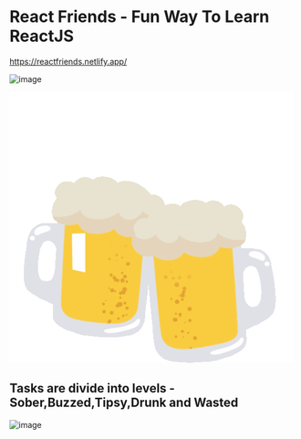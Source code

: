 # React Friends - Fun Way To Learn ReactJS
https://reactfriends.netlify.app/

![image](https://user-images.githubusercontent.com/39768115/117771295-92366480-b253-11eb-8e78-97be8a3330da.png)

![Alt Text](https://github.com/codingyoga/reactjs-friends/blob/dev/src/assets/beer.gif)


## Tasks are divide into levels - Sober,Buzzed,Tipsy,Drunk and Wasted 

![image](https://user-images.githubusercontent.com/39768115/117771118-64512000-b253-11eb-915f-fae33f6745ac.png)
